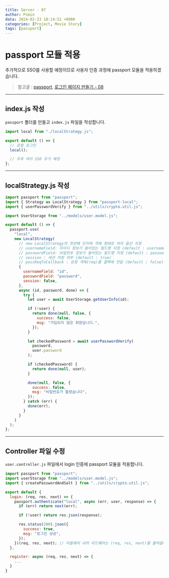 ```yaml
---
title: Server - 07
author: Psmin
data: 2024-02-23 18:14:51 +0900
categories: [Project, Movie Story]
tags: [passport]
---
```


# passport 모듈 적용

추가적으로 SSO를 사용할 예정이므로 사용자 인증 과정에 passport 모듈을 적용하겠습니다.

> 참고글 : [passport](https://psmin1994.github.io/posts/passport/), [로그인 페이지 만들기 - 08](https://psmin1994.github.io/posts/login-08/)

---

## index.js 작성

`passport` 폴더를 만들고 `index.js` 파일을 작성합니다.

```js
import local from "./localStrategy.js";

export default () => {
  // 로컬 로그인
  local();

  // 추후 여러 SSO 추가 예정
};
```

---

## localStrategy.js 작성

```js
import passport from "passport";
import { Strategy as LocalStrategy } from "passport-local";
import { userPasswordVerify } from "../utils/crypto.util.js";

import UserStorage from "../models/user.model.js";

export default () => {
  passport.use(
    "local",
    new LocalStrategy(
      // new LocalStrategy의 첫번째 인자에 객체 형태로 여러 옵션 지정
      // usernameField: 아이디 정보가 들어있는 필드명 지정 (default : username)
      // passwordField: 비밀번호 정보가 들어있는 필드명 지정 (default : password)
      // session : 세션 저장 여부 (default : true)
      // passReqToCallback : 요청 객체(req)를 콜백에 전달 (default : false)
      {
        usernameField: "id",
        passwordField: "password",
        session: false,
      },
      async (id, password, done) => {
        try {
          let user = await UserStorage.getUserInfo(id);

          if (!user) {
            return done(null, false, {
              success: false,
              msg: "가입되지 않은 회원입니다.",
            });
          }

          let checkedPassword = await userPasswordVerify(
            password,
            user.password
          );

          if (checkedPassword) {
            return done(null, user);
          }

          done(null, false, {
            success: false,
            msg: "비밀번호가 틀렸습니다",
          });
        } catch (err) {
          done(err);
        }
      }
    )
  );
};
```

---

## Controller 파일 수정

`user.controller.js` 파일에서 login 인증에 passport 모듈을 적용합니다.

```js
import passport from "passport";
import userStorage from "../models/user.model.js";
import { createPasswordAndSalt } from "../utils/crypto.util.js";

export default {
  login: (req, res, next) => {
    passport.authenticate("local", async (err, user, response) => {
      if (err) return next(err);

      if (!user) return res.json(response);

      res.status(200).json({
        success: true,
        msg: "로그인 성공",
      });
    })(req, res, next); // 미들웨어 내의 미드뤠어는 (req, res, next)를 붙여줍니다.
  },

  register: async (req, res, next) => {
    ...
  }
}
```
